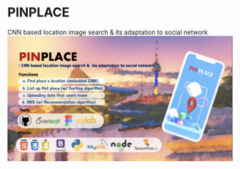 # PINPLACE
CNN based location image search &amp;  its adaptation to social network
<img src="./pinplace.png">

